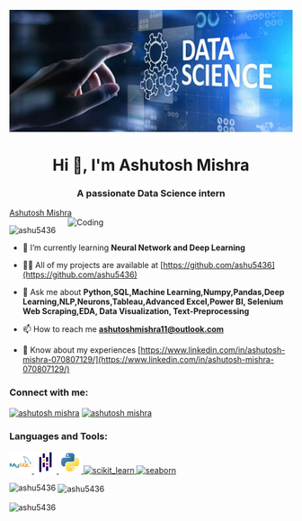 ![logo](https://github.com/ashu5436/ashu5436/blob/main/a.png)
<h1 align="center">Hi 👋, I'm Ashutosh Mishra</h1>
<h3 align="center">A passionate Data Science intern</h3>
<script src="https://platform.linkedin.com/badges/js/profile.js" async defer type="text/javascript"></script>
<div class="badge-base LI-profile-badge" data-locale="en_US" data-size="medium" data-theme="dark" data-type="VERTICAL" data-vanity="ashutosh-mishra-070807129" data-version="v1"><a class="badge-base__link LI-simple-link" href="https://in.linkedin.com/in/ashutosh-mishra-070807129?trk=profile-badge">Ashutosh Mishra</a></div>
              
<img align="right" alt="Coding" width="400" src="https://camo.githubusercontent.com/c1dcb74cc1c1835b1d716f5051499a2814c683c806b15f04b0eba492863703e9/68747470733a2f2f63646e2e6472696262626c652e636f6d2f75736572732f3733303730332f73637265656e73686f74732f363538313234332f6176656e746f2e676966">

<p align="left"> <img src="https://komarev.com/ghpvc/?username=ashu5436&label=Profile%20views&color=0e75b6&style=flat" alt="ashu5436" /> </p>

- 🌱 I’m currently learning **Neural Network and Deep Learning**

- 👨‍💻 All of my projects are available at [https://github.com/ashu5436](https://github.com/ashu5436)

- 💬 Ask me about **Python,SQL,Machine Learning,Numpy,Pandas,Deep Learning,NLP,Neurons,Tableau,Advanced Excel,Power BI, Selenium Web Scraping,EDA, Data Visualization, Text-Preprocessing**

- 📫 How to reach me **ashutoshmishra11@outlook.com**

- 📄 Know about my experiences [https://www.linkedin.com/in/ashutosh-mishra-070807129/](https://www.linkedin.com/in/ashutosh-mishra-070807129/)

<h3 align="left">Connect with me:</h3>
<p align="left">
<a href="https://linkedin.com/in/ashutosh mishra" target="blank"><img align="center" src="https://raw.githubusercontent.com/rahuldkjain/github-profile-readme-generator/master/src/images/icons/Social/linked-in-alt.svg" alt="ashutosh mishra" height="30" width="40" /></a>
<a href="https://kaggle.com/ashutosh mishra" target="blank"><img align="center" src="https://raw.githubusercontent.com/rahuldkjain/github-profile-readme-generator/master/src/images/icons/Social/kaggle.svg" alt="ashutosh mishra" height="30" width="40" /></a>
</p>

<h3 align="left">Languages and Tools:</h3>
<p align="left"> <a href="https://www.mysql.com/" target="_blank" rel="noreferrer"> <img src="https://raw.githubusercontent.com/devicons/devicon/master/icons/mysql/mysql-original-wordmark.svg" alt="mysql" width="40" height="40"/> </a> <a href="https://pandas.pydata.org/" target="_blank" rel="noreferrer"> <img src="https://raw.githubusercontent.com/devicons/devicon/2ae2a900d2f041da66e950e4d48052658d850630/icons/pandas/pandas-original.svg" alt="pandas" width="40" height="40"/> </a> <a href="https://www.python.org" target="_blank" rel="noreferrer"> <img src="https://raw.githubusercontent.com/devicons/devicon/master/icons/python/python-original.svg" alt="python" width="40" height="40"/> </a> <a href="https://scikit-learn.org/" target="_blank" rel="noreferrer"> <img src="https://upload.wikimedia.org/wikipedia/commons/0/05/Scikit_learn_logo_small.svg" alt="scikit_learn" width="40" height="40"/> </a> <a href="https://seaborn.pydata.org/" target="_blank" rel="noreferrer"> <img src="https://seaborn.pydata.org/_images/logo-mark-lightbg.svg" alt="seaborn" width="40" height="40"/> </a> </p>

<p><img align="left" src="https://github-readme-stats.vercel.app/api/top-langs?username=ashu5436&show_icons=true&locale=en&layout=compact" alt="ashu5436" /></p>

<p>&nbsp;<img align="center" src="https://github-readme-stats.vercel.app/api?username=ashu5436&show_icons=true&locale=en" alt="ashu5436" /></p>

<p><img align="center" src="https://github-readme-streak-stats.herokuapp.com/?user=ashu5436&" alt="ashu5436" /></p>
